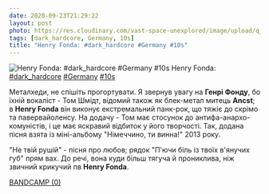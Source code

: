 ```yaml
---
date: 2020-09-23T21:29:22
layout: post
photo: https://res.cloudinary.com/vast-space-unexplored/image/upload/q_auto,dpr_auto,w_auto/photos/photo_1055_23-09-2020_21-29-22.jpg
tags: [dark_hardcore, Germany, 10s]
title: "Henry Fonda: #dark_hardcore #Germany #10s"
---
```

![Henry Fonda: #dark_hardcore #Germany #10s](https://res.cloudinary.com/vast-space-unexplored/image/upload/q_auto,dpr_auto,w_auto/photos/photo_1055_23-09-2020_21-29-22.jpg)
Henry Fonda: [#dark_hardcore](/tags/#dark_hardcore) [#Germany](/tags/#Germany) [#10s](/tags/#10s)

Металхеди, не спішіть прогортувати. Я звернув увагу на **Генрі Фонду**, бо їхній вокаліст - Том Шмідт, відомий також як блек-метал митець **Ancst**; в **Henry Fonda** він виконує екстремальний панк-рок, що тяжіє до скрімо та павервайоленсу. На додачу - Том має стосунок до антифа-анархо-комуністів, і це має яскравий відбиток у його творчості. Так, додана пісня взята із міні-альбому &quot;Німеччино, ти винна!&quot; 2013 року.

&quot;Не твій рушій&quot; - пісня про любов; рядок &quot;П&#39;ючи біль із твоїх в&#39;янучих губ&quot; прям вах. До речі, вона куди більш тягуча й прониклива, ніж звичний крикучий пв **Henry Fonda**.

[BANDCAMP (0)](https://henryfonda.bandcamp.com/album/deutschland-du-t-ter)